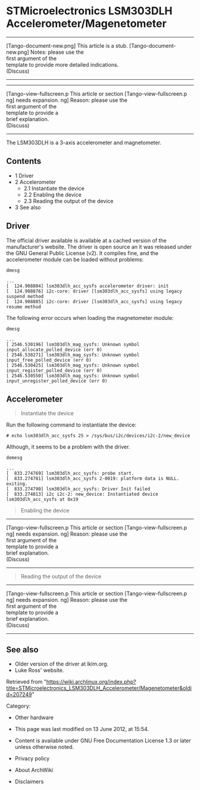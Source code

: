 STMicroelectronics LSM303DLH Accelerometer/Magenetometer
========================================================

  ------------------------ ------------------------ ------------------------
  [Tango-document-new.png] This article is a stub.  [Tango-document-new.png]
                           Notes: please use the    
                           first argument of the    
                           template to provide more 
                           detailed indications.    
                           (Discuss)                
  ------------------------ ------------------------ ------------------------

  ------------------------ ------------------------ ------------------------
  [Tango-view-fullscreen.p This article or section  [Tango-view-fullscreen.p
  ng]                      needs expansion.         ng]
                           Reason: please use the   
                           first argument of the    
                           template to provide a    
                           brief explanation.       
                           (Discuss)                
  ------------------------ ------------------------ ------------------------

The LSM303DLH is a 3-axis accelerometer and magnetometer.

Contents
--------

-   1 Driver
-   2 Accelerometer
    -   2.1 Instantiate the device
    -   2.2 Enabling the device
    -   2.3 Reading the output of the device
-   3 See also

Driver
------

The official driver available is available at a cached version of the
manufacturer's website. The driver is open source an it was released
under the GNU General Public License (v2). It compiles fine, and the
accelerometer module can be loaded without problems:

    dmesg

    ...
    [  124.908804] lsm303dlh_acc_sysfs accelerometer driver: init
    [  124.908876] i2c-core: driver [lsm303dlh_acc_sysfs] using legacy suspend method
    [  124.908885] i2c-core: driver [lsm303dlh_acc_sysfs] using legacy resume method

The following error occurs when loading the magnetometer module:

    dmesg

    ...
    [ 2546.530196] lsm303dlh_mag_sysfs: Unknown symbol input_allocate_polled_device (err 0)
    [ 2546.530271] lsm303dlh_mag_sysfs: Unknown symbol input_free_polled_device (err 0)
    [ 2546.530425] lsm303dlh_mag_sysfs: Unknown symbol input_register_polled_device (err 0)
    [ 2546.530550] lsm303dlh_mag_sysfs: Unknown symbol input_unregister_polled_device (err 0)

Accelerometer
-------------

> Instantiate the device

Run the following command to instantiate the device:

    # echo lsm303dlh_acc_sysfs 25 > /sys/bus/i2c/devices/i2c-2/new_device

Although, it seems to be a problem with the driver.

    demesg

    ...
    [  833.274769] lsm303dlh_acc_sysfs: probe start.
    [  833.274781] lsm303dlh_acc_sysfs 2-0019: platform data is NULL. exiting.
    [  833.274790] lsm303dlh_acc_sysfs: Driver Init failed
    [  833.274813] i2c i2c-2: new_device: Instantiated device lsm303dlh_acc_sysfs at 0x19

> Enabling the device

  ------------------------ ------------------------ ------------------------
  [Tango-view-fullscreen.p This article or section  [Tango-view-fullscreen.p
  ng]                      needs expansion.         ng]
                           Reason: please use the   
                           first argument of the    
                           template to provide a    
                           brief explanation.       
                           (Discuss)                
  ------------------------ ------------------------ ------------------------

> Reading the output of the device

  ------------------------ ------------------------ ------------------------
  [Tango-view-fullscreen.p This article or section  [Tango-view-fullscreen.p
  ng]                      needs expansion.         ng]
                           Reason: please use the   
                           first argument of the    
                           template to provide a    
                           brief explanation.       
                           (Discuss)                
  ------------------------ ------------------------ ------------------------

See also
--------

-   Older version of the driver at lklm.org.
-   Luke Ross' website.

Retrieved from
"https://wiki.archlinux.org/index.php?title=STMicroelectronics_LSM303DLH_Accelerometer/Magenetometer&oldid=207249"

Category:

-   Other hardware

-   This page was last modified on 13 June 2012, at 15:54.
-   Content is available under GNU Free Documentation License 1.3 or
    later unless otherwise noted.
-   Privacy policy
-   About ArchWiki
-   Disclaimers

